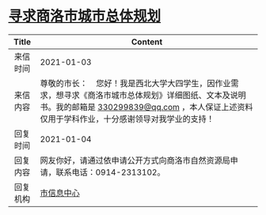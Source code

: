 # <a href="http://www.shangluo.gov.cn/zmhd/ldxxxx.jsp?urltype=leadermail.LeaderMailContentUrl&wbtreeid=1112&leadermailid=6766">寻求商洛市城市总体规划</a>
| Title |                                                    Content                                                     |
|:-----:|----------------------------------------------------------------------------------------------------------------|
| 来信时间  | 2021-01-03                                                                                                     |
| 来信内容  | 尊敬的市长：    您好！我是西北大学大四学生，因作业需求，想寻求《商洛市城市总体规划》详细图纸、文本及说明书。我的邮箱是 330299839@qq.com ，本人保证上述资料仅用于学科作业，十分感谢领导对我学业的支持！ |
| 回复时间  | 2021-01-04                                                                                                     |
| 回复内容  | 网友你好，请通过依申请公开方式向商洛市自然资源局申请，联系电话：0914-2313102。                                                                  |
| 回复机构  | <a href="../../category/agencies/市信息中心.md">市信息中心</a>                                                           |